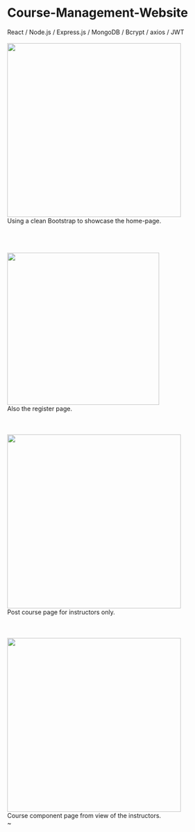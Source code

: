 # Course-Management-Website
 React / Node.js / Express.js / MongoDB / Bcrypt / axios / JWT
 <br>
 <br>
<img src="https://github.com/ziynnyiy/Course-Management-Website/assets/130062212/04e89d5a-a686-4a67-b7c5-8b360ef45840" wigth="400" height="400" />
<br>
Using a clean Bootstrap to showcase the home-page.
<br>
<br>
<br>
<br>

<img src="https://github.com/ziynnyiy/Course-Management-Website/assets/130062212/909a9e3c-f243-4911-86f3-8cb0286db91a" wigth="350" height="350" />
<br>
Also the register page.
<br>
<br>
<br>
<br>
<img src="https://github.com/ziynnyiy/Course-Management-Website/assets/130062212/00583229-13c8-4d6a-94cf-0a24f7634ac9" wigth="400" height="400" />
<br>
Post course page for instructors only.
<br>
<br>
<br>
<br>
<img src="https://github.com/ziynnyiy/Course-Management-Website/assets/130062212/b46dba83-43e5-4dd1-884a-0f4e48f7bb56" wigth="400" height="400" />
<br>
Course component page from view of the instructors.<br>
~

